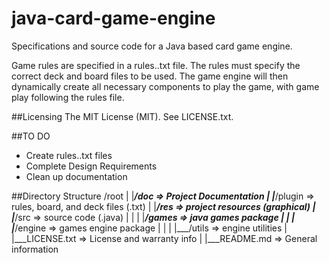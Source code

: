 # java-card-game-engine
Specifications and source code for a Java based card game engine.

Game rules are specified in a rules.<game>.txt file. The rules must specify the correct deck and board files to be used. The game engine will then dynamically create all necessary components to play the game, with game play following the rules file.

##Licensing
The MIT License (MIT). See LICENSE.txt.

##TO DO
* Create rules.<game>.txt files
* Complete Design Requirements
* Clean up documentation

##Directory Structure
	/root
	|
	|___/doc			=> Project Documentation
	|
	|___/plugin			=> rules, board, and deck files (.txt)
	|
	|___/res			=> project resources (graphical)
	|
	|___/src			=> source code (.java)
	|	|
	|	|___/games			=> java games package
	|		|
	|		|___/engine			=> games engine package
	|			|
	|			|___/utils			=> engine utilities
	|
	|___LICENSE.txt		=> License and warranty info
	|
	|___README.md		=> General information 

